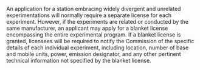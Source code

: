 An application for a station embracing widely divergent and unrelated experimentations will normally require a separate license for each experiment. However, if the experiments are related or conducted by the same manufacturer, an applicant may apply for a blanket license encompassing the entire experimental program. If a blanket license is granted, licensees will be required to notify the Commission of the specific details of each individual experiment, including location, number of base and mobile units, power, emission designator, and any other pertinent technical information not specified by the blanket license.

